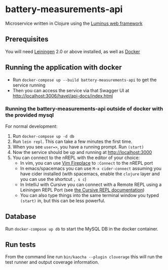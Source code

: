# battery-measurements-api


Microservice written in Clojure using the [Luminus web framework](http://luminusweb.net/)


## Prerequisites

You will need [Leiningen](https://github.com/technomancy/leiningen) 2.0 or above installed, as well as [Docker](https://www.docker.com/get-docker)


[1]: https://github.com/technomancy/leiningen

## Running the application with docker

 - Run `docker-compose up --build battery-measurements-api` to get the service running
 - Then you can access the service via that Swagger UI at [http://localhost:3006/havel/api-docs/index.html](http://localhost:3006/havel/api-docs/index.html)


### Running the battery-measurements-api outside of docker with the provided mysql
For normal development:
 1. Run `docker-compose up -d db`
 2. Run `lein repl`. This can take a few minutes the first time.
 3. When you see `user=>`, you have a running prompt. Run `(start)`
 4. Now the service should be up and running at [http://localhost:3000](http://localhost:3000)
 5. You can connect to the nREPL with the editor of your choice:
     - In vim, you can use [Vim Fireplace](https://github.com/tpope/vim-fireplace) to `:Connect` to the nREPL port
     - In emacs/spacemacs you can use `M-x cider-connect` assuming you have cider installed (with spacemacs, enable the `clojure` layer and you can use the shortcut `, s c`)
     - In IntelliJ with Cursive you can connect with a Remote REPL using a Leiningen REPL Port (see [the Cursive REPL documentation](https://cursive-ide.com/userguide/images/remote-repl-config.png))
     - You can also type things into the same terminal window you typed `(start)` in, but this can be less powerful.

## Database

Run `docker-compose up db` to start the MySQL DB in the docker container.

## Run tests

From the command line run `bin/kaocha --plugin cloverage` this will run the test runner and output coverage information.
